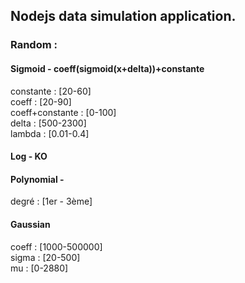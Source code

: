 ## Nodejs data simulation application.

### Random :

#### Sigmoid - coeff(sigmoid(x+delta))+constante
  constante : [20-60]  
  coeff : [20-90]  
  coeff+constante : [0-100]  
  delta : [500-2300]  
  lambda : [0.01-0.4]
  
#### Log - KO

#### Polynomial -
  degré : [1er - 3ème]
  

#### Gaussian
  coeff : [1000-500000]  
  sigma : [20-500]  
  mu : [0-2880]

